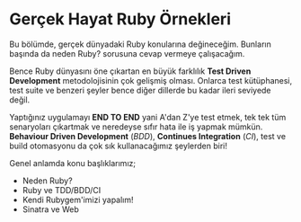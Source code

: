 # Gerçek Hayat Ruby Örnekleri

Bu bölümde, gerçek dünyadaki Ruby konularına değineceğim. Bunların başında da neden Ruby? sorusuna cevap vermeye çalışacağım.

Bence Ruby dünyasını öne çıkartan en büyük farklılık **Test Driven Development** metodolojisinin çok gelişmiş olması. Onlarca test kütüphanesi, test suite ve benzeri şeyler bence diğer dillerde bu kadar ileri seviyede değil.

Yaptığınız uygulamayı **END TO END** yani A'dan Z'ye test etmek, tek tek tüm senaryoları çıkartmak ve neredeyse sıfır hata ile iş yapmak mümkün. **Behaviour Driven Development** (*BDD*), **Continues Integration** (*CI*), test ve build otomasyonu da çok sık kullanacağımız şeylerden biri!

Genel anlamda konu başlıklarımız;

* Neden Ruby?
* Ruby ve TDD/BDD/CI
* Kendi Rubygem'imizi yapalım!
* Sinatra ve Web
